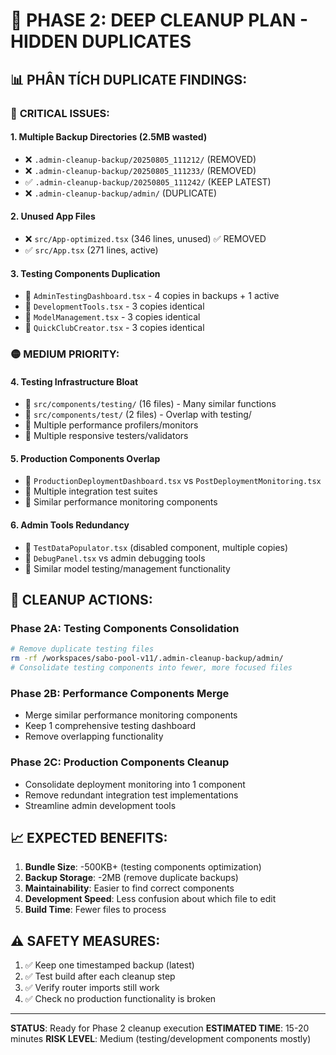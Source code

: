# 🧹 PHASE 2: DEEP CLEANUP PLAN - HIDDEN DUPLICATES

## 📊 **PHÂN TÍCH DUPLICATE FINDINGS:**

### 🔴 **CRITICAL ISSUES:**

#### 1. **Multiple Backup Directories** (2.5MB wasted)

- ❌ `.admin-cleanup-backup/20250805_111212/` (REMOVED)
- ❌ `.admin-cleanup-backup/20250805_111233/` (REMOVED)
- ✅ `.admin-cleanup-backup/20250805_111242/` (KEEP LATEST)
- ❌ `.admin-cleanup-backup/admin/` (DUPLICATE)

#### 2. **Unused App Files**

- ❌ `src/App-optimized.tsx` (346 lines, unused) ✅ REMOVED
- ✅ `src/App.tsx` (271 lines, active)

#### 3. **Testing Components Duplication**

- 🔄 `AdminTestingDashboard.tsx` - 4 copies in backups + 1 active
- 🔄 `DevelopmentTools.tsx` - 3 copies identical
- 🔄 `ModelManagement.tsx` - 3 copies identical
- 🔄 `QuickClubCreator.tsx` - 3 copies identical

### 🟡 **MEDIUM PRIORITY:**

#### 4. **Testing Infrastructure Bloat**

- 📁 `src/components/testing/` (16 files) - Many similar functions
- 📁 `src/components/test/` (2 files) - Overlap with testing/
- 🔄 Multiple performance profilers/monitors
- 🔄 Multiple responsive testers/validators

#### 5. **Production Components Overlap**

- 🔄 `ProductionDeploymentDashboard.tsx` vs `PostDeploymentMonitoring.tsx`
- 🔄 Multiple integration test suites
- 🔄 Similar performance monitoring components

#### 6. **Admin Tools Redundancy**

- 🔄 `TestDataPopulator.tsx` (disabled component, multiple copies)
- 🔄 `DebugPanel.tsx` vs admin debugging tools
- 🔄 Similar model testing/management functionality

## 🎯 **CLEANUP ACTIONS:**

### Phase 2A: Testing Components Consolidation

```bash
# Remove duplicate testing files
rm -rf /workspaces/sabo-pool-v11/.admin-cleanup-backup/admin/
# Consolidate testing components into fewer, more focused files
```

### Phase 2B: Performance Components Merge

- Merge similar performance monitoring components
- Keep 1 comprehensive testing dashboard
- Remove overlapping functionality

### Phase 2C: Production Components Cleanup

- Consolidate deployment monitoring into 1 component
- Remove redundant integration test implementations
- Streamline admin development tools

## 📈 **EXPECTED BENEFITS:**

1. **Bundle Size**: -500KB+ (testing components optimization)
2. **Backup Storage**: -2MB (remove duplicate backups)
3. **Maintainability**: Easier to find correct components
4. **Development Speed**: Less confusion about which file to edit
5. **Build Time**: Fewer files to process

## ⚠️ **SAFETY MEASURES:**

1. ✅ Keep one timestamped backup (latest)
2. ✅ Test build after each cleanup step
3. ✅ Verify router imports still work
4. ✅ Check no production functionality is broken

---

**STATUS**: Ready for Phase 2 cleanup execution
**ESTIMATED TIME**: 15-20 minutes
**RISK LEVEL**: Medium (testing/development components mostly)
